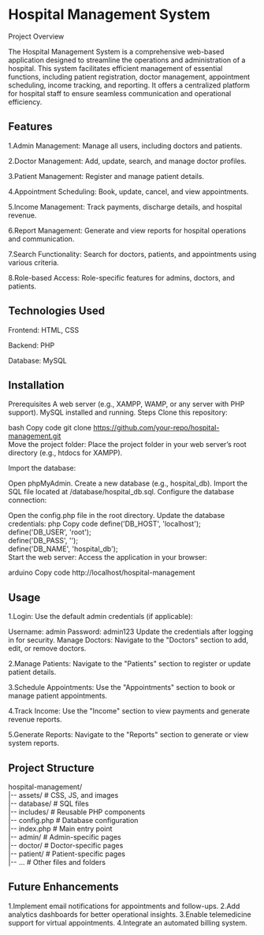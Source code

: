
# Hospital Management System
Project Overview

The Hospital Management System is a comprehensive web-based application designed to streamline the operations and administration of a hospital. This system facilitates efficient management of essential functions, including patient registration, doctor management, appointment scheduling, income tracking, and reporting. It offers a centralized platform for hospital staff to ensure seamless communication and operational efficiency.


## Features

1.Admin Management: Manage all users, including doctors and patients.

2.Doctor Management: Add, update, search, and manage doctor profiles.

3.Patient Management: Register and manage patient details.

4.Appointment Scheduling: Book, update, cancel, and view appointments.

5.Income Management: Track payments, discharge details, and hospital revenue.

6.Report Management: Generate and view reports for hospital operations and communication.

7.Search Functionality: Search for doctors, patients, and appointments using various criteria.

8.Role-based Access: Role-specific features for admins, doctors, and patients.


## Technologies Used
Frontend: HTML, CSS

Backend: PHP

Database: MySQL
## Installation
Prerequisites
A web server (e.g., XAMPP, WAMP, or any server with PHP support).
MySQL installed and running.
Steps
Clone this repository:

bash
Copy code
git clone https://github.com/your-repo/hospital-management.git  
Move the project folder:
Place the project folder in your web server’s root directory (e.g., htdocs for XAMPP).

Import the database:

Open phpMyAdmin.
Create a new database (e.g., hospital_db).
Import the SQL file located at /database/hospital_db.sql.
Configure the database connection:

Open the config.php file in the root directory.
Update the database credentials:
php
Copy code
define('DB_HOST', 'localhost');  
define('DB_USER', 'root');  
define('DB_PASS', '');  
define('DB_NAME', 'hospital_db');  
Start the web server:
Access the application in your browser:

arduino
Copy code
http://localhost/hospital-management 
## Usage
1.Login:
Use the default admin credentials (if applicable):

Username: admin
Password: admin123
Update the credentials after logging in for security.
Manage Doctors:
Navigate to the "Doctors" section to add, edit, or remove doctors.

2.Manage Patients:
Navigate to the "Patients" section to register or update patient details.

3.Schedule Appointments:
Use the "Appointments" section to book or manage patient appointments.

4.Track Income:
Use the "Income" section to view payments and generate revenue reports.

5.Generate Reports:
Navigate to the "Reports" section to generate or view system reports.


## Project Structure
hospital-management/  
|-- assets/          # CSS, JS, and images  
|-- database/        # SQL files  
|-- includes/        # Reusable PHP components  
|-- config.php       # Database configuration  
|-- index.php        # Main entry point  
|-- admin/           # Admin-specific pages  
|-- doctor/          # Doctor-specific pages  
|-- patient/         # Patient-specific pages  
|-- ...              # Other files and folders  

## Future Enhancements
1.Implement email notifications for appointments and follow-ups.
2.Add analytics dashboards for better operational insights.
3.Enable telemedicine support for virtual appointments.
4.Integrate an automated billing system.